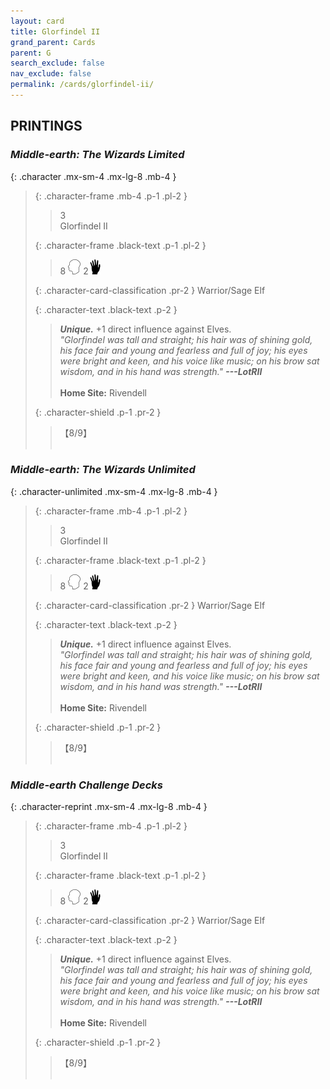 ```yaml
---
layout: card
title: Glorfindel II
grand_parent: Cards
parent: G
search_exclude: false
nav_exclude: false
permalink: /cards/glorfindel-ii/
---
```


## PRINTINGS


### _Middle-earth: The Wizards Limited_

{: .character .mx-sm-4 .mx-lg-8 .mb-4 }
> {: .character-frame .mb-4 .p-1 .pl-2 }
> > <div class="card-mp">3</div>
> > <div class="character-card-name">Glorfindel II</div>
>
> {: .character-frame .black-text .p-1 .pl-2 }
> > 8 ![](/assets/images/mind.svg) 2![](/assets/images/di.svg)
>
> {: .character-card-classification .pr-2 }
> Warrior/Sage Elf
>
> {: .character-text .black-text .p-2 }
> > _**Unique.**_ +1 direct influence against Elves. <br>_"Glorfindel was tall and straight; his hair was of shining gold, his face fair and young and fearless and full of joy; his eyes were bright and keen, and his voice like music; on his brow sat wisdom, and in his hand was strength."_ ***---LotRII***  <br><br>**Home Site:** Rivendell 
>
> {: .character-shield .p-1 .pr-2 }
> > <div class="card-shield">【8/9】</div>
> > <div class="card-corruption">&nbsp;</div>

### _Middle-earth: The Wizards Unlimited_

{: .character-unlimited .mx-sm-4 .mx-lg-8 .mb-4 }
> {: .character-frame .mb-4 .p-1 .pl-2 }
> > <div class="card-mp">3</div>
> > <div class="character-card-name">Glorfindel II</div>
>
> {: .character-frame .black-text .p-1 .pl-2 }
> > 8 ![](/assets/images/mind.svg) 2![](/assets/images/di.svg)
>
> {: .character-card-classification .pr-2 }
> Warrior/Sage Elf
>
> {: .character-text .black-text .p-2 }
> > _**Unique.**_ +1 direct influence against Elves. <br>_"Glorfindel was tall and straight; his hair was of shining gold, his face fair and young and fearless and full of joy; his eyes were bright and keen, and his voice like music; on his brow sat wisdom, and in his hand was strength."_ ***---LotRII***  <br><br>**Home Site:** Rivendell 
>
> {: .character-shield .p-1 .pr-2 }
> > <div class="card-shield">【8/9】</div>
> > <div class="card-corruption">&nbsp;</div>

### _Middle-earth Challenge Decks_

{: .character-reprint .mx-sm-4 .mx-lg-8 .mb-4 }
> {: .character-frame .mb-4 .p-1 .pl-2 }
> > <div class="card-mp">3</div>
> > <div class="character-card-name">Glorfindel II</div>
>
> {: .character-frame .black-text .p-1 .pl-2 }
> > 8 ![](/assets/images/mind.svg) 2![](/assets/images/di.svg)
>
> {: .character-card-classification .pr-2 }
> Warrior/Sage Elf
>
> {: .character-text .black-text .p-2 }
> > _**Unique.**_ +1 direct influence against Elves. <br>_"Glorfindel was tall and straight; his hair was of shining gold, his face fair and young and fearless and full of joy; his eyes were bright and keen, and his voice like music; on his brow sat wisdom, and in his hand was strength."_ ***---LotRII***  <br><br>**Home Site:** Rivendell 
>
> {: .character-shield .p-1 .pr-2 }
> > <div class="card-shield">【8/9】</div>
> > <div class="card-corruption">&nbsp;</div>
